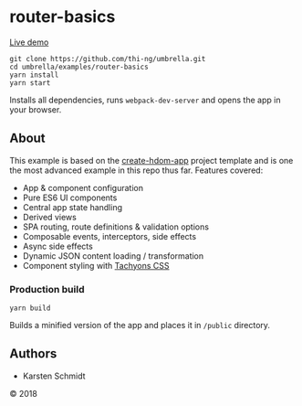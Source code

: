 # router-basics

[Live demo](http://demo.thi.ng/umbrella/router-basics/)

```
git clone https://github.com/thi-ng/umbrella.git
cd umbrella/examples/router-basics
yarn install
yarn start
```

Installs all dependencies, runs `webpack-dev-server` and opens the app in your browser.

## About

This example is based on the
[create-hdom-app](https://github.com/thi-ng/create-hdom-app) project
template and is one the most advanced example in this repo thus far.
Features covered:

- App & component configuration
- Pure ES6 UI components
- Central app state handling
- Derived views
- SPA routing, route definitions & validation options
- Composable events, interceptors, side effects
- Async side effects
- Dynamic JSON content loading / transformation
- Component styling with [Tachyons CSS](http://tachyons.io/)

### Production build

```
yarn build
```

Builds a minified version of the app and places it in `/public` directory.

## Authors

- Karsten Schmidt

&copy; 2018